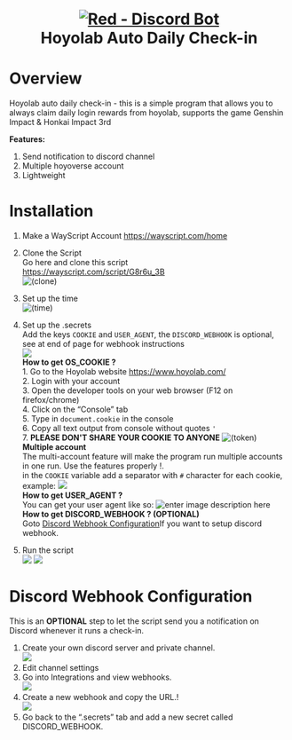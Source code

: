 <h1 align="center">
  <br>
  <a href="https://github.com/vermaysha/Hoyolab-Auto-Daily-Checkin"><img src="https://imgur.com/L54eATq.png" alt="Red - Discord Bot"></a>
  <br>
  Hoyolab Auto Daily Check-in
  <br>
</h1>

<!-- <p align="center">
  <a href="#overview">Overview</a>
  •
  <a href="#installation">Installation</a>
  •
  <a href="#license">License</a>
</p> -->


# Overview
Hoyolab auto daily check-in - this is a simple program that allows you to always claim daily login rewards from hoyolab, supports the game Genshin Impact & Honkai Impact 3rd

**Features:**
1. Send notification to discord channel
2. Multiple hoyoverse account
3. Lightweight

# Installation
1. Make a WayScript Account
https://wayscript.com/home

2. Clone the Script<br>Go here and clone this script<br>https://wayscript.com/script/G8r6u_3B<br>
![(clone)](https://i.imgur.com/BzcEwsl.png)

3. Set up the time<br>
![(time)](https://i.imgur.com/ECpJlSY.png)

4. Set up the .secrets <br> Add the keys `COOKIE` and `USER_AGENT`, the `DISCORD_WEBHOOK` is optional, see at end of page for webhook instructions<br>
![](https://i.imgur.com/Qf9l2JH.png)
<br>**How to get OS_COOKIE ?**
<br>1\. Go to the Hoyolab website https://www.hoyolab.com/
<br>2. Login with your account
<br>3. Open the developer tools on your web browser (F12 on firefox/chrome)
<br>4. Click on the “Console” tab
<br>5. Type in  `document.cookie`  in the console
<br>6. Copy all text output from console without quotes `'`
<br>7. **PLEASE DON'T SHARE YOUR COOKIE TO ANYONE**
![(token)](https://i.imgur.com/7fSEeB8.png)
<br>**Multiple account**
<br>The multi-account feature will make the program run multiple accounts in one run. Use the features properly !.
<br>in the `COOKIE` variable add a separator with `#` character for each cookie, example:
![](https://i.imgur.com/urZRZLq.png)
<br>**How to get USER_AGENT ?**<br>
You can get your user agent like so:
![enter image description here](https://i.imgur.com/Jy07NPf.png)
<br>**How to get DISCORD_WEBHOOK ? (OPTIONAL)**<br>
Goto [Discord Webhook Configuration](#discord-webhook-configuration)If you want to setup discord webhook.
1. Run the script <br>
![](https://i.imgur.com/MvFMagm.png)
![](https://i.imgur.com/YqqP1Wc.png)

# Discord Webhook Configuration
This is an  **OPTIONAL**  step to let the script send you a notification on Discord whenever it runs a check-in.
1. Create your own discord server and private channel.<br>
![](https://i.imgur.com/eY4HkBP.png)
2. Edit channel settings<br>
3. Go into Integrations and view webhooks.<br>
![](https://i.imgur.com/Euo2CX2.png)
4. Create a new webhook and copy the URL.!<br>
![](https://i.imgur.com/3c7yuCi.png)
5. Go back to the “.secrets” tab and add a new secret called DISCORD_WEBHOOK.<br>
